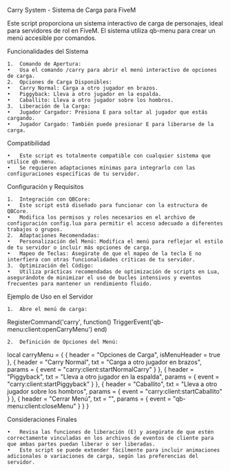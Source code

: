 Carry System - Sistema de Carga para FiveM

Este script proporciona un sistema interactivo de carga de personajes, ideal para servidores de rol en FiveM. El sistema utiliza qb-menu para crear un menú accesible por comandos.

Funcionalidades del Sistema

	1.	Comando de Apertura:
	•	Usa el comando /carry para abrir el menú interactivo de opciones de carga.
	2.	Opciones de Carga Disponibles:
	•	Carry Normal: Carga a otro jugador en brazos.
	•	Piggyback: Lleva a otro jugador en la espalda.
	•	Caballito: Lleva a otro jugador sobre los hombros.
	3.	Liberación de la Carga:
	•	Jugador Cargador: Presiona E para soltar al jugador que estás cargando.
	•	Jugador Cargado: También puede presionar E para liberarse de la carga.

Compatibilidad

	•	Este script es totalmente compatible con cualquier sistema que utilice qb-menu.
	•	Se requieren adaptaciones mínimas para integrarlo con las configuraciones específicas de tu servidor.

Configuración y Requisitos

	1.	Integración con QBCore:
	•	Este script está diseñado para funcionar con la estructura de QBCore.
	•	Modifica los permisos y roles necesarios en el archivo de configuración config.lua para permitir el acceso adecuado a diferentes trabajos o grupos.
	2.	Adaptaciones Recomendadas:
	•	Personalización del Menú: Modifica el menú para reflejar el estilo de tu servidor o incluir más opciones de carga.
	•	Mapeo de Teclas: Asegúrate de que el mapeo de la tecla E no interfiera con otras funcionalidades críticas de tu servidor.
	3.	Optimización del Código:
	•	Utiliza prácticas recomendadas de optimización de scripts en Lua, asegurándote de minimizar el uso de bucles intensivos y eventos frecuentes para mantener un rendimiento fluido.

Ejemplo de Uso en el Servidor

	1.	Abre el menú de carga:

RegisterCommand('carry', function()
    TriggerEvent('qb-menu:client:openCarryMenu')
end)


	2.	Definición de Opciones del Menú:

local carryMenu = {
    {
        header = "Opciones de Carga",
        isMenuHeader = true
    },
    {
        header = "Carry Normal",
        txt = "Carga a otro jugador en brazos",
        params = {
            event = "carry:client:startNormalCarry"
        }
    },
    {
        header = "Piggyback",
        txt = "Lleva a otro jugador en la espalda",
        params = {
            event = "carry:client:startPiggyback"
        }
    },
    {
        header = "Caballito",
        txt = "Lleva a otro jugador sobre los hombros",
        params = {
            event = "carry:client:startCaballito"
        }
    },
    {
        header = "Cerrar Menú",
        txt = "",
        params = {
            event = "qb-menu:client:closeMenu"
        }
    }
}



Consideraciones Finales

	•	Revisa las funciones de liberación (E) y asegúrate de que estén correctamente vinculadas en los archivos de eventos de cliente para que ambas partes puedan liberar o ser liberadas.
	•	Este script se puede extender fácilmente para incluir animaciones adicionales o variaciones de carga, según las preferencias del servidor.